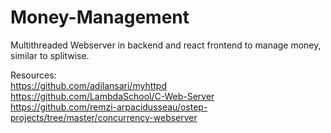 # Money-Management
Multithreaded Webserver  in backend and react frontend to manage money, similar to splitwise.

Resources: <br>
https://github.com/adilansari/myhttpd <br>
https://github.com/LambdaSchool/C-Web-Server <br>
https://github.com/remzi-arpacidusseau/ostep-projects/tree/master/concurrency-webserver
